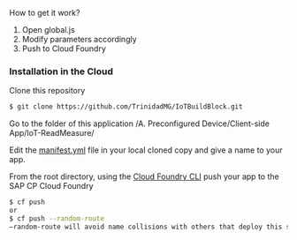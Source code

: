 How to get it work?
1. Open global.js
2. Modify parameters accordingly
3. Push to Cloud Foundry

### Installation in the Cloud
Clone this repository
```sh
$ git clone https://github.com/TrinidadMG/IoTBuildBlock.git
```
Go to the folder of this application /A. Preconfigured Device/Client-side App/IoT-ReadMeasure/

Edit the [manifest.yml](manifest.yml) file in your local cloned copy and give a name to your app.

From the root directory, using the [Cloud Foundry CLI](https://docs.cloudfoundry.org/cf-cli/install-go-cli.html) push your app to the SAP CP Cloud Foundry
```sh
$ cf push
or
$ cf push --random-route
–random-route will avoid name collisions with others that deploy this same app on SCP. You can also choose your own app name by changing the manifest.yml file.
